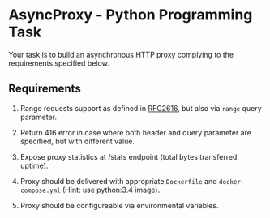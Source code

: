 # AsyncProxy - Python Programming Task

Your task is to build an asynchronous HTTP proxy complying to the requirements
specified below.

## Requirements

1. Range requests support as defined in
[RFC2616](https://www.ietf.org/rfc/rfc2616.txt), but also via `range` query
parameter.

2. Return 416 error in case where both header and query parameter are
specified, but with different value.

3. Expose proxy statistics at /stats endpoint (total bytes transferred, uptime).

4. Proxy should be delivered with appropriate `Dockerfile` and
`docker-compose.yml` (Hint: use python:3.4 image).

5. Proxy should be configureable via environmental variables.
